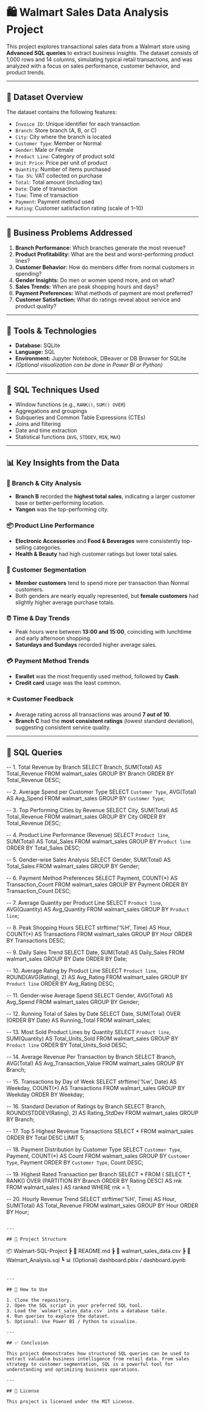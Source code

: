 
# 🛍️ Walmart Sales Data Analysis Project

This project explores transactional sales data from a Walmart store using **Advanced SQL queries** to extract business insights. The dataset consists of 1,000 rows and 14 columns, simulating typical retail transactions, and was analyzed with a focus on sales performance, customer behavior, and product trends.

---

## 📂 Dataset Overview

The dataset contains the following features:

- `Invoice ID`: Unique identifier for each transaction
- `Branch`: Store branch (A, B, or C)
- `City`: City where the branch is located
- `Customer Type`: Member or Normal
- `Gender`: Male or Female
- `Product Line`: Category of product sold
- `Unit Price`: Price per unit of product
- `Quantity`: Number of items purchased
- `Tax 5%`: VAT collected on purchase
- `Total`: Total amount (including tax)
- `Date`: Date of transaction
- `Time`: Time of transaction
- `Payment`: Payment method used
- `Rating`: Customer satisfaction rating (scale of 1–10)

---

## 🎯 Business Problems Addressed

1. **Branch Performance:** Which branches generate the most revenue?
2. **Product Profitability:** What are the best and worst-performing product lines?
3. **Customer Behavior:** How do members differ from normal customers in spending?
4. **Gender Insights:** Do men or women spend more, and on what?
5. **Sales Trends:** When are peak shopping hours and days?
6. **Payment Preferences:** What methods of payment are most preferred?
7. **Customer Satisfaction:** What do ratings reveal about service and product quality?

---

## 🧰 Tools & Technologies

- **Database:** SQLite
- **Language:** SQL
- **Environment:** Jupyter Notebook, DBeaver or DB Browser for SQLite
- *(Optional visualization can be done in Power BI or Python)*

---

## 🧪 SQL Techniques Used

- Window functions (e.g., `RANK()`, `SUM() OVER`)
- Aggregations and groupings
- Subqueries and Common Table Expressions (CTEs)
- Joins and filtering
- Date and time extraction
- Statistical functions (`AVG`, `STDDEV`, `MIN`, `MAX`)

---

## 📊 Key Insights from the Data

### 🏪 Branch & City Analysis
- **Branch B** recorded the **highest total sales**, indicating a larger customer base or better-performing location.
- **Yangon** was the top-performing city.

### 📦 Product Line Performance
- **Electronic Accessories** and **Food & Beverages** were consistently top-selling categories.
- **Health & Beauty** had high customer ratings but lower total sales.

### 👥 Customer Segmentation
- **Member customers** tend to spend more per transaction than Normal customers.
- Both genders are nearly equally represented, but **female customers** had slightly higher average purchase totals.

### ⏰ Time & Day Trends
- Peak hours were between **13:00 and 15:00**, coinciding with lunchtime and early afternoon shopping.
- **Saturdays and Sundays** recorded higher average sales.

### 💳 Payment Method Trends
- **Ewallet** was the most frequently used method, followed by **Cash**.
- **Credit card** usage was the least common.

### ⭐ Customer Feedback
- Average rating across all transactions was around **7 out of 10**.
- **Branch C** had the **most consistent ratings** (lowest standard deviation), suggesting consistent service quality.

---

## 🧮  SQL Queries

-- 1. Total Revenue by Branch
SELECT Branch, SUM(Total) AS Total_Revenue
FROM walmart_sales
GROUP BY Branch
ORDER BY Total_Revenue DESC;

-- 2. Average Spend per Customer Type
SELECT `Customer Type`, AVG(Total) AS Avg_Spend
FROM walmart_sales
GROUP BY `Customer Type`;

-- 3. Top Performing Cities by Revenue
SELECT City, SUM(Total) AS Total_Revenue
FROM walmart_sales
GROUP BY City
ORDER BY Total_Revenue DESC;

-- 4. Product Line Performance (Revenue)
SELECT `Product line`, SUM(Total) AS Total_Sales
FROM walmart_sales
GROUP BY `Product line`
ORDER BY Total_Sales DESC;

-- 5. Gender-wise Sales Analysis
SELECT Gender, SUM(Total) AS Total_Sales
FROM walmart_sales
GROUP BY Gender;

-- 6. Payment Method Preferences
SELECT Payment, COUNT(*) AS Transaction_Count
FROM walmart_sales
GROUP BY Payment
ORDER BY Transaction_Count DESC;

-- 7. Average Quantity per Product Line
SELECT `Product line`, AVG(Quantity) AS Avg_Quantity
FROM walmart_sales
GROUP BY `Product line`;

-- 8. Peak Shopping Hours
SELECT strftime('%H', Time) AS Hour, COUNT(*) AS Transactions
FROM walmart_sales
GROUP BY Hour
ORDER BY Transactions DESC;

-- 9. Daily Sales Trend
SELECT Date, SUM(Total) AS Daily_Sales
FROM walmart_sales
GROUP BY Date
ORDER BY Date;

-- 10. Average Rating by Product Line
SELECT `Product line`, ROUND(AVG(Rating), 2) AS Avg_Rating
FROM walmart_sales
GROUP BY `Product line`
ORDER BY Avg_Rating DESC;

-- 11. Gender-wise Average Spend
SELECT Gender, AVG(Total) AS Avg_Spend
FROM walmart_sales
GROUP BY Gender;

-- 12. Running Total of Sales by Date
SELECT Date, SUM(Total) OVER (ORDER BY Date) AS Running_Total
FROM walmart_sales;

-- 13. Most Sold Product Lines by Quantity
SELECT `Product line`, SUM(Quantity) AS Total_Units_Sold
FROM walmart_sales
GROUP BY `Product line`
ORDER BY Total_Units_Sold DESC;

-- 14. Average Revenue Per Transaction by Branch
SELECT Branch, AVG(Total) AS Avg_Transaction_Value
FROM walmart_sales
GROUP BY Branch;

-- 15. Transactions by Day of Week
SELECT strftime('%w', Date) AS Weekday, COUNT(*) AS Transactions
FROM walmart_sales
GROUP BY Weekday
ORDER BY Weekday;

-- 16. Standard Deviation of Ratings by Branch
SELECT Branch, ROUND(STDDEV(Rating), 2) AS Rating_StdDev
FROM walmart_sales
GROUP BY Branch;

-- 17. Top 5 Highest Revenue Transactions
SELECT *
FROM walmart_sales
ORDER BY Total DESC
LIMIT 5;

-- 18. Payment Distribution by Customer Type
SELECT `Customer Type`, Payment, COUNT(*) AS Count
FROM walmart_sales
GROUP BY `Customer Type`, Payment
ORDER BY `Customer Type`, Count DESC;

-- 19. Highest Rated Transaction per Branch
SELECT *
FROM (
    SELECT *, RANK() OVER (PARTITION BY Branch ORDER BY Rating DESC) AS rnk
    FROM walmart_sales
) AS ranked
WHERE rnk = 1;

-- 20. Hourly Revenue Trend
SELECT strftime('%H', Time) AS Hour, SUM(Total) AS Total_Revenue
FROM walmart_sales
GROUP BY Hour
ORDER BY Hour;
```

---

## 📁 Project Structure

```
📦 Walmart-SQL-Project
┣ 📄 README.md
┣ 📄 walmart_sales_data.csv
┣ 📄 Walmart_Analysis.sql
┗ 📊 (Optional) dashboard.pbix / dashboard.ipynb
```

---

## 📌 How to Use

1. Clone the repository.
2. Open the SQL script in your preferred SQL tool.
3. Load the `walmart_sales_data.csv` into a database table.
4. Run queries to explore the dataset.
5. Optional: Use Power BI / Python to visualize.

---

## ✅ Conclusion

This project demonstrates how structured SQL queries can be used to extract valuable business intelligence from retail data. From sales strategy to customer segmentation, SQL is a powerful tool for understanding and optimizing business operations.

---

## 📜 License

This project is licensed under the MIT License.
